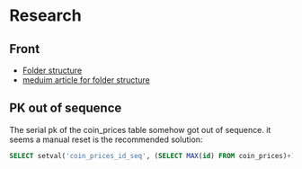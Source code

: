 # Research

## Front

- [Folder structure](https://stackoverflow.com/questions/48799272/angular-folders-files-structure-for-a-simple-app-style-guide)
- [meduim article for folder structure](https://michelestieven.medium.com/organizing-angular-applications-f0510761d65a)

## PK out of sequence

The serial pk of the coin_prices table somehow got out of sequence.  it seems a manual reset is the recommended solution:

```sql
SELECT setval('coin_prices_id_seq', (SELECT MAX(id) FROM coin_prices)+1);
```
